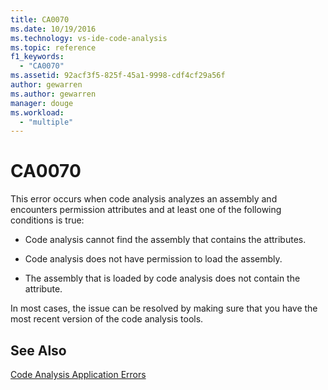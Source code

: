 ```yaml
---
title: CA0070
ms.date: 10/19/2016
ms.technology: vs-ide-code-analysis
ms.topic: reference
f1_keywords:
  - "CA0070"
ms.assetid: 92acf3f5-825f-45a1-9998-cdf4cf29a56f
author: gewarren
ms.author: gewarren
manager: douge
ms.workload:
  - "multiple"
---
```

# CA0070
This error occurs when code analysis analyzes an assembly and encounters permission attributes and at least one of the following conditions is true:

-   Code analysis cannot find the assembly that contains the attributes.

-   Code analysis does not have permission to load the assembly.

-   The assembly that is loaded by code analysis does not contain the attribute.

 In most cases, the issue can be resolved by making sure that you have the most recent version of the code analysis tools.

## See Also
 [Code Analysis Application Errors](../code-quality/code-analysis-application-errors.md)
